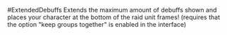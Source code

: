 #ExtendedDebuffs
Extends the maximum amount of debuffs shown and places your character at the bottom of the raid unit frames! (requires that the option "keep groups together" is enabled in the interface)
